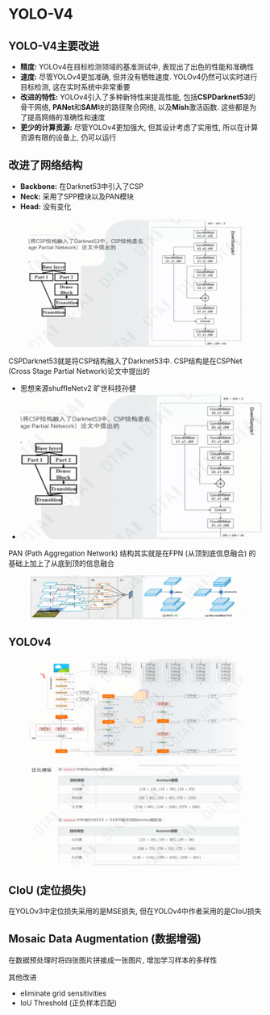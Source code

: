 # YOLO-V4

## YOLO-V4主要改进

* **精度:** YOLOv4在目标检测领域的基准测试中, 表现出了出色的性能和准确性
* **速度:** 尽管YOLOv4更加准确, 但并没有牺牲速度. YOLOv4仍然可以实时进行目标检测, 这在实时系统中非常重要
* **改进的特性:** YOLOv4引入了多种新特性来提高性能, 包括**CSPDarknet53**的骨干网络, **PANet**和**SAM**块的路径聚合网络, 以及**Mish**激活函数. 这些都是为了提高网络的准确性和速度
* **更少的计算资源:** 尽管YOLOv4更加强大, 但其设计考虑了实用性, 所以在计算资源有限的设备上, 仍可以运行

## 改进了网络结构

* **Backbone:** 在Darknet53中引入了CSP
* **Neck:** 采用了SPP模块以及PAN模块
* **Head:** 没有变化

<figure><img src="../.gitbook/assets/image (1) (1) (1) (1) (1).png" alt=""><figcaption></figcaption></figure>

CSPDarknet53就是将CSP结构融入了Darknet53中. CSP结构是在CSPNet (Cross Stage Partial Network)论文中提出的

* 思想来源shuffleNetv2 旷世科技孙健
* ![](<../.gitbook/assets/image (1) (1) (1) (1) (1) (1).png>)

PAN (Path Aggregation Network) 结构其实就是在FPN (从顶到底信息融合) 的基础上加上了从底到顶的信息融合

<figure><img src="../.gitbook/assets/image (2) (1).png" alt=""><figcaption></figcaption></figure>

## YOLOv4

<figure><img src="../.gitbook/assets/image (3) (1).png" alt=""><figcaption></figcaption></figure>

<figure><img src="../.gitbook/assets/image (8) (1).png" alt=""><figcaption></figcaption></figure>

## CIoU (定位损失)

在YOLOv3中定位损失采用的是MSE损失, 但在YOLOv4中作者采用的是CIoU损失



## Mosaic Data Augmentation (数据增强)

在数据预处理时将四张图片拼接成一张图片, 增加学习样本的多样性



其他改进

* eliminate grid sensitivities
* IoU Threshold (正负样本匹配)

